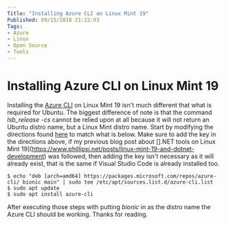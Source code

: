 ```yaml
---
Title: "Installing Azure CLI on Linux Mint 19"
Published: 09/15/2018 21:22:03
Tags: 
- Azure
- Linux
- Open Source
- Tools
---
```

# Installing Azure CLI on Linux Mint 19

Installing the [Azure CLI](https://docs.microsoft.com/en-us/cli/azure/?view=azure-cli-latest) on Linux Mint 19 isn't much different that what is required for Ubuntu. The biggest difference of note is that the command *lsb_release -cs* cannot be relied upon at all because it will not return an Ubuntu distro name, but a Linux Mint distro name. Start by modifying the directions found [here](https://docs.microsoft.com/en-us/cli/azure/install-azure-cli-apt?view=azure-cli-latest) to match what is below. Make sure to add the key in the directions above, if my previous blog post about [].NET tools on Linux Mint 19](https://www.phillipsj.net/posts/linux-mint-19-and-dotnet-development) was followed, then adding the key isn't necessary as it will already exist, that is the same if Visual Studio Code is already installed too.

```
$ echo "deb [arch=amd64] https://packages.microsoft.com/repos/azure-cli/ bionic main" | sudo tee /etc/apt/sources.list.d/azure-cli.list
$ sudo apt update
$ sudo apt install azure-cli
```

After executing those steps with putting *bionic* in as the distro name the Azure CLI should be working. Thanks for reading.